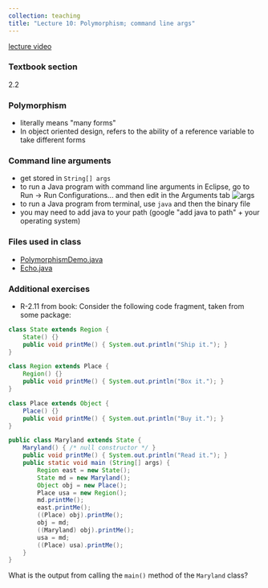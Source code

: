 ```yaml
---
collection: teaching
title: "Lecture 10: Polymorphism; command line args"
---
```


[lecture video]()

### Textbook section
2.2

### Polymorphism
* literally means "many forms"
* In object oriented design, refers to the ability of a reference variable to
	take different forms

### Command line arguments
* get stored in `String[] args`
* to run a Java program with command line arguments in Eclipse, go to Run ->
	Run Configurations... and then edit in the Arguments tab
![args](https://lgw2.github.io/teaching/csci132-fall-2022/lectures/args.png)
* to run a Java program from terminal, use `java` and then the binary file
* you may need to add java to your path (google "add java to path" + your
	operating system)

### Files used in class
* [PolymorphismDemo.java](https://lgw2.github.io/teaching/csci132-fall-2022/lectures/PolymorphismDemo.java)
* [Echo.java](https://lgw2.github.io/teaching/csci132-fall-2022/lectures/Echo.java)

### Additional exercises
* R-2.11 from book: Consider the following code fragment, taken from some
	package:
```java
class State extends Region {
	State() {}
	public void printMe() { System.out.println("Ship it."); }
}

class Region extends Place {
	Region() {}
	public void printMe() { System.out.println("Box it."); }
}

class Place extends Object {
	Place() {}
	public void printMe() { System.out.println("Buy it."); }
}

public class Maryland extends State {
	Maryland() { /* null constructor */ }
	public void printMe() { System.out.println("Read it."); }
	public static void main (String[] args) {
		Region east = new State();
		State md = new Maryland();
		Object obj = new Place();
		Place usa = new Region();
		md.printMe();
		east.printMe();
		((Place) obj).printMe();
		obj = md;
		((Maryland) obj).printMe();
		usa = md;
		((Place) usa).printMe();
	}
}
```
What is the output from calling the `main()` method of the `Maryland` class?
